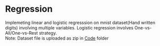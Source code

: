 # Regression
Implemeting linear and logistic regresssion on mnist dataset(Hand written digits) involving multiple variables.
Logistic regression involves One-vs-All/One-vs-Rest strategy. <br/> Note: Dataset file is uploaded as zip in [Code](https://github.com/S-h-a-s-h-a-n-k/Regression/tree/main/Code) folder
